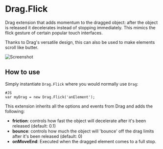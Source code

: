 Drag.Flick
==========

Drag extension that adds momentum to the dragged object: after the object is released it decelerates instead of stopping immediately. This mimics the flick gesture of certain popular touch interfaces. 

Thanks to Drag's versatile design, this can also be used to make elements scroll like butter.

![Screenshot](http://benlenarts.github.com/Drag.Flick/images/screenshot.png)

How to use
----------

Simply instantiate `Drag.Flick` where you would normally use `Drag`:

	#JS
	var myDrag = new Drag.Flick('anElement');

This extension inherits all the options and events from Drag and adds the following: 

  - **friction**: controls how fast the object will decelerate after it's been released (default: 0.1)
  - **bounce**: controls how much the object will 'bounce' off the drag limits after it's been released (default: 0)
  - **onMoveEnd**: Executed when the dragged element comes to a full stop.


